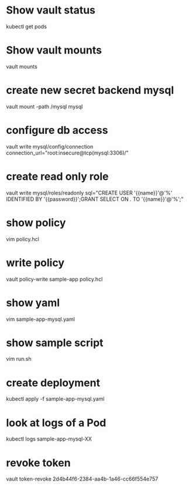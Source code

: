 # Show vault status
kubectl get pods

# Show vault mounts
vault mounts

# create new secret backend mysql
vault mount -path /mysql mysql

# configure db access
vault write mysql/config/connection connection_url="root:insecure@tcp(mysql:3306)/"

# create read only role
vault write mysql/roles/readonly sql="CREATE USER '{{name}}'@'%' IDENTIFIED BY '{{password}}';GRANT SELECT ON *.* TO '{{name}}'@'%';"

# show policy
vim policy.hcl

# write policy
vault policy-write sample-app policy.hcl

# show yaml
vim sample-app-mysql.yaml

# show sample script
vim run.sh

# create deployment
kubectl apply -f sample-app-mysql.yaml 

# look at logs of a Pod
kubectl logs sample-app-mysql-XX

# revoke token
vault token-revoke 2d4b44f6-2384-aa4b-1a46-cc66f554e757
